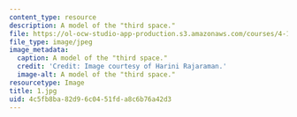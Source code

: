 ```yaml
---
content_type: resource
description: A model of the "third space."
file: https://ol-ocw-studio-app-production.s3.amazonaws.com/courses/4-104-architecture-studio-intentions-spring-2005/4c5fb8ba82d96c0451fda8c6b76a42d3_1.jpg
file_type: image/jpeg
image_metadata:
  caption: A model of the "third space."
  credit: 'Credit: Image courtesy of Harini Rajaraman.'
  image-alt: A model of the "third space."
resourcetype: Image
title: 1.jpg
uid: 4c5fb8ba-82d9-6c04-51fd-a8c6b76a42d3
---
```

